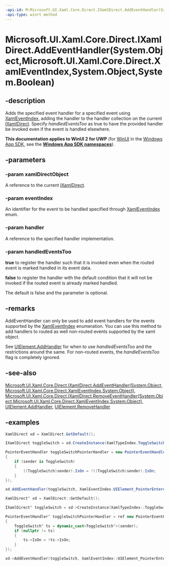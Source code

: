 ```yaml
---
-api-id: M:Microsoft.UI.Xaml.Core.Direct.IXamlDirect.AddEventHandler(System.Object,Microsoft.UI.Xaml.Core.Direct.XamlEventIndex,System.Object,System.Boolean)
-api-type: winrt method
---
```


# Microsoft.UI.Xaml.Core.Direct.IXamlDirect.AddEventHandler(System.Object,Microsoft.UI.Xaml.Core.Direct.XamlEventIndex,System.Object,System.Boolean)

<!--
public void AddEventHandler (object xamlDirectObject, Microsoft.UI.Xaml.Core.Direct.XamlEventIndex eventIndex, object handler, bool handledEventsToo);
-->

## -description

Adds the specified event handler for a specified event using [XamlEventIndex](xamleventindex.md), adding the handler to the handler collection on the current [IXamlDirect](ixamldirect.md). Specify *handledEventsToo* as true to have the provided handler be invoked even if the event is handled elsewhere.

**This documentation applies to WinUI 2 for UWP** (for [WinUI](/windows/apps/winui/winui3/) in the [Windows App SDK](/windows/apps/windows-app-sdk/), see the **[Windows App SDK namespaces](/windows/windows-app-sdk/api/winrt/)**).

## -parameters

### -param xamlDirectObject

A reference to the current [IXamlDirect](ixamldirect.md).

### -param eventIndex

An identifier for the event to be handled specified through [XamlEventIndex](xamleventindex.md) enum.

### -param handler

A reference to the specified handler implementation.

### -param handledEventsToo

**true** to register the handler such that it is invoked even when the routed event is marked handled in its event data.

**false** to register the handler with the default condition that it will not be invoked if the routed event is already marked handled. 

The default is false and the parameter is optional.

## -remarks

AddEventHandler can only be used to add event handlers for the events supported by the [XamlEventIndex](xamleventindex.md) enumeration. You can use this method to add handlers to routed as well non-routed events supported by the xaml object.

See [UIElement.AddHandler](/uwp/api/windows.ui.xaml.uielement.addhandler) for when to use _handledEventsToo_ and the restrictions around the same. For non-routed events, the _handleEventsToo_ flag is completely ignored.

## -see-also

[Microsoft.UI.Xaml.Core.Direct.IXamlDirect.AddEventHandler(System.Object,Microsoft.UI.Xaml.Core.Direct.XamlEventIndex,System.Object)](ixamldirect_addeventhandler_800589073.md), [Microsoft.UI.Xaml.Core.Direct.IXamlDirect.RemoveEventHandler(System.Object,Microsoft.UI.Xaml.Core.Direct.XamlEventIndex,System.Object)](ixamldirect_removeeventhandler_1875707612.md), [UIElement.AddHandler](/uwp/api/windows.ui.xaml.uielement.addhandler), [UIElement.RemoveHandler](/uwp/api/windows.ui.xaml.uielement.removehandler)

## -examples

```C#
XamlDirect xd = XamlDirect.GetDefault();

IXamlDirect toggleSwitch = xd.CreateInstance(XamlTypeIndex.ToggleSwitch);

PointerEventHandler toggleSwitchPointerHandler = new PointerEventHandler((sender, args) =>
{
    if (sender is ToggleSwitch)
    {
        ((ToggleSwitch)sender).IsOn = !((ToggleSwitch)sender).IsOn;
    }
});

xd.AddEventHandler(toggleSwitch, XamlEventIndex.UIElement_PointerEntered, toggleSwitchPointerHandler, true);
```

```CPP
XamlDirect^ xd = XamlDirect::GetDefault();

IXamlDirect^ toggleSwitch = xd->CreateInstance(XamlTypeIndex::ToggleSwitch);

PointerEventHandler^ toggleSwitchPointerHandler = ref new PointerEventHandler([&](Platform::Object^ sender, PointerRoutedEventArgs^ args)
{
    ToggleSwitch^ ts = dynamic_cast<ToggleSwitch^>(sender);
    if (nullptr != ts)
    {
        ts->IsOn = !ts->IsOn;
    }
});

xd->AddEventHandler(toggleSwitch, XamlEventIndex::UIElement_PointerEntered, toggleSwitchPointerHandler, true);
```
